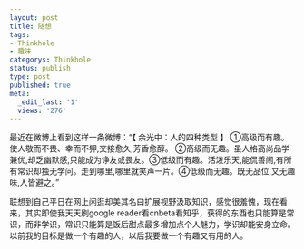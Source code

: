 ```yaml
---
layout: post
title: 随想
tags:
- Thinkhole
- 趣味
categorys: Thinkhole
status: publish
type: post
published: true
meta:
  _edit_last: '1'
  views: '276'
---
```

最近在微博上看到这样一条微博：“【 余光中：人的四种类型 】 ①高级而有趣。使人敬而不畏、幸而不狎,交接愈久,芳香愈醇。 ②高级而无趣。虽人格高尚品学兼优,却乏幽默感,只能成为诤友或畏友。③低级而有趣。活泼乐天,能侃善闹,有所有常识却独无学问。走到哪里,哪里就笑声一片。④低级而无趣。既无品位,又无趣味,人皆避之。”

联想到自己平日在网上闲逛却美其名曰扩展视野汲取知识，感觉很羞愧，现在看来，其实即使我天天刷google reader看cnbeta看知乎，获得的东西也只能算是常识，而非学识，常识只能算是饭后甜点最多增加点个人魅力，学识却能安身立命。以前我的目标是做一个有趣的人，以后我要做一个有趣又有用的人。


